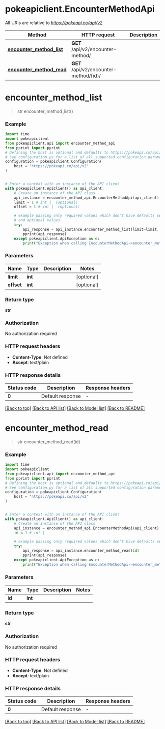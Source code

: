 # pokeapiclient.EncounterMethodApi

All URIs are relative to *https://pokeapi.co/api/v2*

Method | HTTP request | Description
------------- | ------------- | -------------
[**encounter_method_list**](EncounterMethodApi.md#encounter_method_list) | **GET** /api/v2/encounter-method/ | 
[**encounter_method_read**](EncounterMethodApi.md#encounter_method_read) | **GET** /api/v2/encounter-method/{id}/ | 


# **encounter_method_list**
> str encounter_method_list()



### Example


```python
import time
import pokeapiclient
from pokeapiclient.api import encounter_method_api
from pprint import pprint
# Defining the host is optional and defaults to https://pokeapi.co/api/v2
# See configuration.py for a list of all supported configuration parameters.
configuration = pokeapiclient.Configuration(
    host = "https://pokeapi.co/api/v2"
)


# Enter a context with an instance of the API client
with pokeapiclient.ApiClient() as api_client:
    # Create an instance of the API class
    api_instance = encounter_method_api.EncounterMethodApi(api_client)
    limit = 1 # int |  (optional)
    offset = 1 # int |  (optional)

    # example passing only required values which don't have defaults set
    # and optional values
    try:
        api_response = api_instance.encounter_method_list(limit=limit, offset=offset)
        pprint(api_response)
    except pokeapiclient.ApiException as e:
        print("Exception when calling EncounterMethodApi->encounter_method_list: %s\n" % e)
```


### Parameters

Name | Type | Description  | Notes
------------- | ------------- | ------------- | -------------
 **limit** | **int**|  | [optional]
 **offset** | **int**|  | [optional]

### Return type

**str**

### Authorization

No authorization required

### HTTP request headers

 - **Content-Type**: Not defined
 - **Accept**: text/plain


### HTTP response details

| Status code | Description | Response headers |
|-------------|-------------|------------------|
**0** | Default response |  -  |

[[Back to top]](#) [[Back to API list]](../README.md#documentation-for-api-endpoints) [[Back to Model list]](../README.md#documentation-for-models) [[Back to README]](../README.md)

# **encounter_method_read**
> str encounter_method_read(id)



### Example


```python
import time
import pokeapiclient
from pokeapiclient.api import encounter_method_api
from pprint import pprint
# Defining the host is optional and defaults to https://pokeapi.co/api/v2
# See configuration.py for a list of all supported configuration parameters.
configuration = pokeapiclient.Configuration(
    host = "https://pokeapi.co/api/v2"
)


# Enter a context with an instance of the API client
with pokeapiclient.ApiClient() as api_client:
    # Create an instance of the API class
    api_instance = encounter_method_api.EncounterMethodApi(api_client)
    id = 1 # int | 

    # example passing only required values which don't have defaults set
    try:
        api_response = api_instance.encounter_method_read(id)
        pprint(api_response)
    except pokeapiclient.ApiException as e:
        print("Exception when calling EncounterMethodApi->encounter_method_read: %s\n" % e)
```


### Parameters

Name | Type | Description  | Notes
------------- | ------------- | ------------- | -------------
 **id** | **int**|  |

### Return type

**str**

### Authorization

No authorization required

### HTTP request headers

 - **Content-Type**: Not defined
 - **Accept**: text/plain


### HTTP response details

| Status code | Description | Response headers |
|-------------|-------------|------------------|
**0** | Default response |  -  |

[[Back to top]](#) [[Back to API list]](../README.md#documentation-for-api-endpoints) [[Back to Model list]](../README.md#documentation-for-models) [[Back to README]](../README.md)

